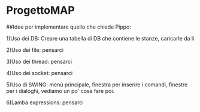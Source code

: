 # ProgettoMAP

##Idee per implementare quello che chiede Pippo:

1)Uso dei DB: Creare una tabella di DB che contiene le stanze, caricarle da lì

2)Uso dei file: pensarci

3)Uso dei thread: pensarci

4)Uso dei socket: pensarci

5)Uso di SWING: menù principale, finestra per inserire i comandi, finestre per i dialoghi, vediamo un po' cosa fare poi.

6)Lamba expressions: pensarci

